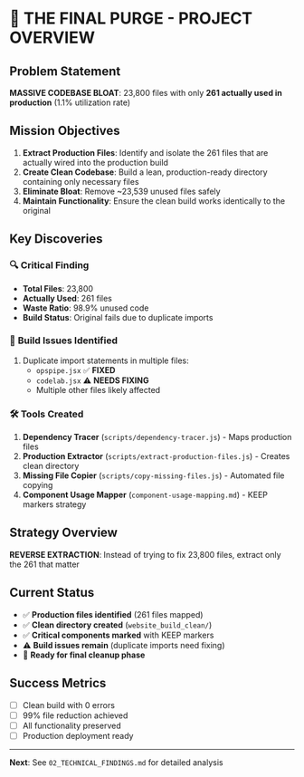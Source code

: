 # 🎯 THE FINAL PURGE - PROJECT OVERVIEW

## Problem Statement
**MASSIVE CODEBASE BLOAT**: 23,800 files with only **261 actually used in production** (1.1% utilization rate)

## Mission Objectives
1. **Extract Production Files**: Identify and isolate the 261 files that are actually wired into the production build
2. **Create Clean Codebase**: Build a lean, production-ready directory containing only necessary files  
3. **Eliminate Bloat**: Remove ~23,539 unused files safely
4. **Maintain Functionality**: Ensure the clean build works identically to the original

## Key Discoveries

### 🔍 **Critical Finding**
- **Total Files**: 23,800
- **Actually Used**: 261 files
- **Waste Ratio**: 98.9% unused code
- **Build Status**: Original fails due to duplicate imports

### 🚨 **Build Issues Identified**
1. Duplicate import statements in multiple files:
   - `opspipe.jsx` ✅ **FIXED**
   - `codelab.jsx` ⚠️ **NEEDS FIXING**
   - Multiple other files likely affected

### 🛠️ **Tools Created**
1. **Dependency Tracer** (`scripts/dependency-tracer.js`) - Maps production files
2. **Production Extractor** (`scripts/extract-production-files.js`) - Creates clean directory
3. **Missing File Copier** (`scripts/copy-missing-files.js`) - Automated file copying
4. **Component Usage Mapper** (`component-usage-mapping.md`) - KEEP markers strategy

## Strategy Overview
**REVERSE EXTRACTION**: Instead of trying to fix 23,800 files, extract only the 261 that matter

## Current Status
- ✅ **Production files identified** (261 files mapped)
- ✅ **Clean directory created** (`website_build_clean/`)
- ✅ **Critical components marked** with KEEP markers
- ⚠️ **Build issues remain** (duplicate imports need fixing)
- 🎯 **Ready for final cleanup phase**

## Success Metrics
- [ ] Clean build with 0 errors
- [ ] 99% file reduction achieved  
- [ ] All functionality preserved
- [ ] Production deployment ready

---
**Next**: See `02_TECHNICAL_FINDINGS.md` for detailed analysis 
